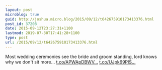```yaml
---
layout: post
microblog: true
guid: http://joshua.micro.blog/2015/09/12/t642675910173413376.html
post_id: 37208
date: 2015-09-12T23:27:31+1100
lastmod: 2019-07-30T17:41:28+1100
type: post
url: /2015/09/12/t642675910173413376.html
---
```

Most wedding ceremonies see the bride and groom standing, lord knows why we don't sit more… [t.co/APWApDBWV...](http://t.co/APWApDBWVz) [t.co/UJpk69PlS...](http://t.co/UJpk69PlSw)

